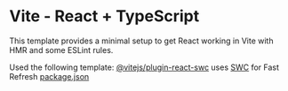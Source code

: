 # Vite - React + TypeScript

This template provides a minimal setup to get React working in Vite with HMR and some ESLint rules.

Used the following template: [@vitejs/plugin-react-swc](https://github.com/vitejs/vite-plugin-react/blob/main/packages/plugin-react-swc) uses [SWC](https://swc.rs/) for Fast Refresh
[package.json](package.json)